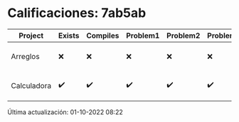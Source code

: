 # Calificaciones: 7ab5ab
|Project|Exists|Compiles|Problem1|Problem2|Problem3|Extra|CommitHash|CommitDate|CheckDate|Comments|DueDate|Grade|
|-|-|-|-|-|-|-|-|-|-|-|-|-|
|Arreglos|❌|❌|❌|❌|❌|❌|NA|NA|01-10-2022 08:22:44|No se encontró el archivo en PracticasCompuI/Arreglos/Arreglos.cpp|05-10-2020 21:00:00|5|
|Calculadora|✔️|✔️|✔️|✔️|✔️|✔️|0819b131d20e85ab0c7e7205b2fb1cc60a249373|27-09-2022 22:41:46|28-09-2022 15:55:43|¡Excelente trabajo!|28-09-2022 21:00:00|10.0|

Última actualización: 01-10-2022 08:22